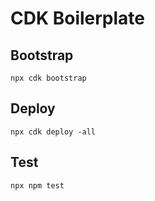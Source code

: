# CDK Boilerplate

## Bootstrap

```shell
npx cdk bootstrap
```

## Deploy

```shell
npx cdk deploy -all
```

## Test

```shell
npx npm test
```
